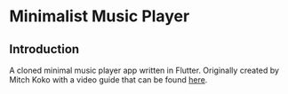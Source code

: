 # Minimalist Music Player
## Introduction
A cloned minimal music player app written in Flutter. Originally created by Mitch Koko with a video guide that can be found [here]([url](https://www.youtube.com/watch?v=Zr4j6W7nmpg&ab_channel=MitchKoko)https://www.youtube.com/watch?v=Zr4j6W7nmpg&ab_channel=MitchKoko).

